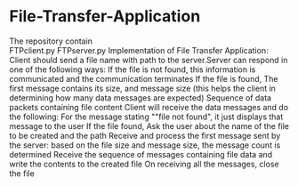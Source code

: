# File-Transfer-Application
The repository contain  
FTPclient.py 
FTPserver.py 
Implementation of File Transfer Application: Client should send a file name with path to the server.Server can respond in one of the following ways: If the file is not found, this information is communicated and the communication terminates If the file is found, The first message contains its size, and message size (this helps the client in determining how many data messages are expected) Sequence of data packets containing file content Client will receive the data messages and do the following: For the message stating ""file not found", it just displays that message to the user If the file found, Ask the user about the name of the file to be created and the path Receive and process the first message sent by the server: based on the file size and message size, the message count is determined Receive the sequence of messages containing file data and write the contents to the created file On receiving all the messages, close the file
